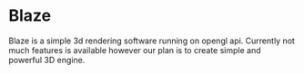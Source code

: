 # Blaze
Blaze is a simple 3d rendering software running on opengl api.
Currently not much features is available however our plan is to create simple and powerful 3D engine.
